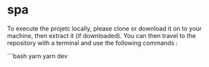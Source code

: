 # spa

To execute the projetc locally, please clone or download it on to your machine, then extract it (if downloaded).
You can then travel to the repository with a terminal and use the following commands :

´´´bash
yarn
yarn dev
```
